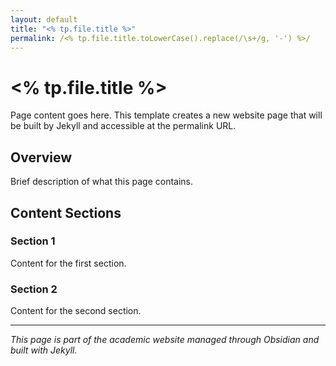 ```yaml
---
layout: default
title: "<% tp.file.title %>"
permalink: /<% tp.file.title.toLowerCase().replace(/\s+/g, '-') %>/
---
```


# <% tp.file.title %>

Page content goes here. This template creates a new website page that will be built by Jekyll and accessible at the permalink URL.

## Overview

Brief description of what this page contains.

## Content Sections

### Section 1

Content for the first section.

### Section 2

Content for the second section.

---

*This page is part of the academic website managed through Obsidian and built with Jekyll.*